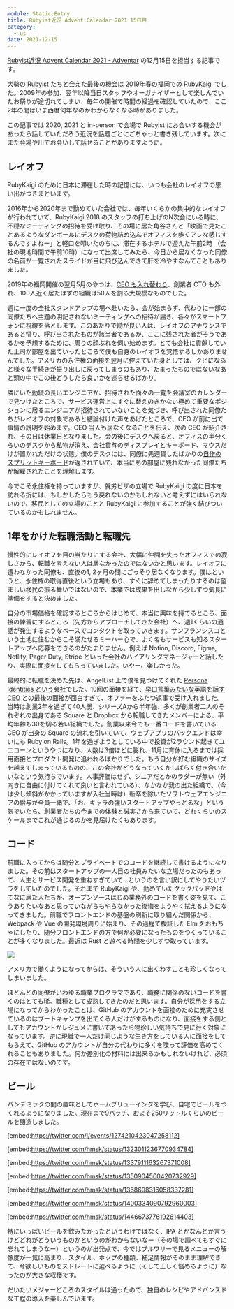 ```yaml
---
module: Static.Entry
title: Rubyist近況 Advent Calendar 2021 15日目
category:
  - us
date: 2021-12-15
---
```


[Rubyist近況 Advent Calendar 2021 - Adventar](https://adventar.org/calendars/6669) の12月15日を担当する記事です。

大勢の Rubyist たちと会えた最後の機会は 2019年春の福岡での RubyKaigi でした。2009年の参加、翌年以降当日スタッフやオーガナイザーとして楽しんでいたお祭りが途切れてしまい、毎年の開催で時間の経過を確認していたので、ここ2年の間はいま西暦何年なのかわからなくなる時がありました。

この記事では 2020, 2021 と in-person で会場で Rubyist にお会いする機会があったら話していただろう近況を話題ごとにごちゃっと書き残しています。次にまた会場や川でお会いして話せることがありますように。

## レイオフ

RubyKaigi のために日本に滞在した時の記憶には、いつも会社のレイオフの思い出がつきまといます。

2016年から2020年まで勤めていた会社では、毎年いくらかの集中的なレイオフが行われていて、RubyKaigi 2018 のスタッフの打ち上げのN次会にいる時に、不穏なミーティングの招待を受け取り、その場に居た角谷さんと「映画で見たことあるようなダンボールにデスクの荷物詰め込んでオフィスを歩くアレな感じするんですよねー」と軽口を叩いたのちに、滞在するホテルで迎えた午前2時 （会社の現地時間で午前10時）になって出席してみたら、今日から居なくなった同僚の名前が一覧されたスライドが目に飛び込んできて肝を冷やすなんてこともありました。

2019年の福岡開催の翌月5月のやつは、[CEO も入れ替わり](https://www.linkedin.com/pulse/time-move-david-mandelbrot/)、創業者 CTO も外れ、100人近く居たはずの組織は50人を割る大規模なものでした。

週に一度の全社スタンドアップの場へ赴いたら、会が始まらず、代わりに一部の同僚たちへ主題の明記されないミーティングへの招待が届き、各々がスマートフォンに視線を落とします。このあたりで勘が良い人は、レイオフのアナウンスであると悟り、呼び出されたものが該当者であるか、ここに残された者がそうであるかを予想するために、周りの顔ぶれを伺い始めます。とても会社に貢献していた上司が部屋を出ていったところで僕も自身のレイオフを覚悟するしかありませんでした。アメリカの永住権の面接を翌月に控えていた身としては、クビになると様々な手続きが振り出しに戻ってしまうのもあり、たまったものではないなあと頭の中でこの後どうしたら良いかを巡らせるばかり。

隣にいた勤続の長いエンジニアが、招待された面々の一覧を会議室のカレンダーで見つけたところで、サービス運営上にすぐに替えのきかない極めて重要なポジションに居るエンジニアが招待されていないことを気づき、呼び出された同僚たちがレイオフの対象であると結論付けた声をあげたところで、CEO が前に出て事情の説明を始めます。CEO 当人も居なくなることを伝え、次の CEO が紹介され、その日は休業日となりました。会の後にデスクへ戻ると、オフィスの半分くらいのデスクから私物が消え、会社貸与のディスプレイとキーボード、マウスだけが置かれただけの状態。僕のデスクには、同僚に先週貸したばかりの[自作のスプリットキーボード](https://twitter.com/hmsk/status/1040413015131054080)が返されていて、本当にあの部屋に残れなかった同僚たちが解雇されたことを理解します。

今でこそ永住権を持っていますが、就労ビザの立場で RubyKaigi の度に日本を訪れる折には、もしかしたらもう戻れないのかもしれないと考えずにはいられないので、移民としての立場のことと RubyKaigi に参加することが強く結びついているのかもしれません。

## 1年をかけた転職活動と転職先

慢性的にレイオフを目の当たりにする会社、大幅に仲間を失ったオフィスでの寂しさから、転職を考えない人は居なかったのではないかと思います。レイオフに遭わなかった同僚も、直後の1, 2ヶ月の間にごっそり居なくなります。僕はというと、永住権の取得直後という立場もあり、すぐに辞めてしまったりするのは望ましい移民の振る舞いではないので、本業では成果を出しながら少しずつ気長に準備をすると決めました。

自分の市場価格を確認するところからはじめて、本当に興味を持てるところ、面接の練習にするところ（先方からアプローチしてきた会社）へ、週1くらいの通話が発生するようなペースでコンタクトを取っていきます。サンフランシスコという土地に住むからこそ満たせるミーハー心で、よく名もサービスも知るスタートアップへ応募をできるのがたまりません。例えば Notion, Discord, Figma, Netlify, Pager Duty, Stripe といった会社のハイアリングマネージャーと話したり、実際に面接をしてもらっていました。いやー、楽しかった。

最終的に転職を決めた先は、AngelList 上で僕を見つけてくれた [Persona Identities という会社](https://withpersona.com/about)でした。10回の面接を経て、[早口言葉みたいな英語を話す CEO](https://www.youtube.com/watch?v=5TpvBALTuyI) との最後の面接が面白すぎて、オファーをふたつ返事で受け入れました。当時は創業2年を過ぎて40人弱、シリーズAから半年強、多くが創業者二人のそれぞれの出身である Square と Dropbox から転職してきたメンバーによる、平均年齢も30を切る若い組織でした。創業以来今でも一番コードを書いている CEO が出身の Square の流れを引いていて、ウェブアプリのバックエンドは幸いにも Ruby on Rails。1年を過ぎようとしている中で投資が2ラウンド起きてユニコーンというやつになり、人数は3倍ほどに膨れ、11月に育休に入るまでは採用面接とプロダクト開発に追われるばかりでした。もう自分が好む組織のサイズを越えてしまっているものの、この会社がどうなっていくかしばらく付き合いたいなという気持ちでいます。人事評価はせず、シニアだとかのラダーが無い（外向きに自由に付けてくれて良いと言われている）、なかなか我の出た組織で、（今は少し傾斜がかかっていますが入社当時は）新卒を除いたソフトウェアエンジニアの給与が全員一緒で、「お、キャラの強いスタートアップやっとるな」という気でいたら、創業者たちの今までの体験と誠実さから来ていて、どれくらいのスケールまでこれが通じるのかを見届けたくもあります。

## コード

前職に入ってからは随分とプライベートでのコードを継続して書けるようになりました。その前はスタートアップの一人目の社員みたいな立場だったのもあって、人生とサービス開発を重ねすぎていて...というのを言い訳にしてやりたいヅラをしていたのでした。それまで RubyKaigi や、勤めていたクックパッドやはてなに居た人たちが、オープンソースはじめ業務外のコードを書く姿を見て、こうありたいなあと思っていながらもやらなかった後悔をようやく拭えるようになってきました。前職でフロントエンドの基盤の刷新に取り組んだ関係から、Webpack や Vue の開発環境周りに始まり、その過程で検証した Elm をおもちゃにしたり、随分フロントエンドの方で何か必要になったものをつくっていることが多くなりました。最近は Rust と遊べる時間を少しずつ取っています。

<img src="/uploads/211215_github_contributions.png">

アメリカで働くようになってからは、そういう人に出くわすことも珍しくなってしまいました。

ほとんどの同僚がいわゆる職業プログラマであり、職務に関係のないコードを書くのはとても稀。職種として成熟してきたのだと思います。自分が採用をする立場になってからわかったことは、GitHub のアカウントを面接のために充実させているのはブートキャンプを出てくる人だけがするものになり、面接をする側としてもアカウントがレジュメに書いてあったら物珍しい気持ちで見に行く対象になっています。逆に現職で一人だけ同じような生き方をしている人に面接をしてもらえて、GitHub のアカウントが自分の代わりに多くを喋って評価を高めてくれることもありました。何か差別化の材料には出来るかもしれないけれど、必須の存在ではないのです。

## ビール

パンデミックの間の趣味としてホームブリューイングを学び、自宅でビールをつくれるようになりました。現在まで9バッチ、およそ250リットルくらいのビールを醸造しました。

[embed:https://twitter.com/i/events/1274210423047258112]

[embed:https://twitter.com/hmsk/status/1323011236770934784]

[embed:https://twitter.com/hmsk/status/1337911163267371008]

[embed:https://twitter.com/hmsk/status/1350904560420732929]

[embed:https://twitter.com/hmsk/status/1368698316058337281]

[embed:https://twitter.com/hmsk/status/1400334090792960003]

[embed:https://twitter.com/hmsk/status/1446673776192614403]

特にいっぱいビールを飲みたかったというわけではなく、IPA とかなんとか言うけどどれがどういうものかというのがわからないなー（その場で調べてもすぐに忘れてしまうなー）というのが出発点で、今ではブルワリーで見るメニューの解像度が一気に高まり、スタイル、ホップの種類、補足情報がそのまま理解できて、今欲しいものをストレートに選べるように（そして正しく悩めるように）なったのが大きな収穫です。

だいたいメジャーどころのスタイルは通ったので、独自のレシピやアドバンスドな工程の導入を楽しんでいます。